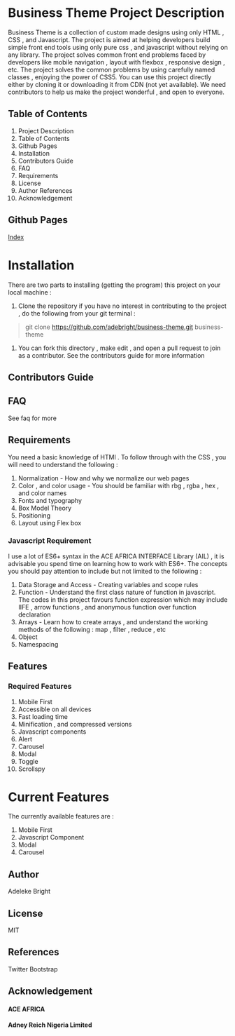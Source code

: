 # Business Theme Project Description
Business Theme is a collection of custom made designs using only HTML , CSS , and Javascript.
The project is aimed at helping developers build simple front end tools using only pure css , and 
javascript without relying on any library. 
The project solves common front end problems faced by developers like mobile navigation , 
layout with flexbox , responsive design , etc.
The project solves the common problems by using carefully named classes , enjoying the power of CSS5.
You can use this project directly either by cloning it or downloading it from CDN (not yet available).
We need contributors to help us make the project wonderful , and open to everyone.
## Table of Contents 
1. Project Description 
1. Table of Contents 
1. Github Pages 
1. Installation 
1. Contributors Guide 
1. FAQ 
1. Requirements 
1. License 
1. Author References 
1. Acknowledgement 

## Github Pages 
<a href="https://adebright.github.io/business-theme" target="_blank"> Index </a>

# Installation 
There are two parts to installing (getting the program) this project on your local machine : 
1. Clone the repository if you have no interest in contributing to the project ,
 do the following from your git terminal :
> git clone https://github.com/adebright/business-theme.git business-theme
1. You can fork this directory , make edit  , and open a pull request to join as a contributor. 
See the contributors guide for more information 
## Contributors Guide 
## FAQ 
See faq for more 
## Requirements 
You need a basic knowledge of HTMl .
To follow through with the CSS , you will need to understand the following :
1. Normalization -  How and why we normalize our web pages 
2. Color , and color usage - You should be familiar with rbg , rgba , hex , and color names 
3. Fonts and typography 
4. Box Model Theory 
5. Positioning 
6. Layout using Flex box 
### Javascript Requirement 
I use a lot of ES6+ syntax in the ACE AFRICA INTERFACE Library (AIL) , it is advisable you spend time 
on learning how to work with ES6+.
The concepts you should pay attention to include but not limited to the following :
1. Data Storage and Access - Creating variables and scope rules 
2. Function  -  Understand the first class nature of function in javascript. The codes in this project favours
function expression which may include IIFE , arrow functions , and anonymous function over function declaration
3. Arrays -  Learn how to create  arrays , and understand the working methods of the following : map , filter , 
reduce , etc 
4. Object 
5. Namespacing 

## Features 
### Required Features 
1. Mobile First 
1. Accessible on all devices 
1. Fast loading time 
1. Minification , and compressed versions 
1. Javascript components 
  1. Alert 
  1. Carousel 
  1. Modal 
  1. Toggle
  1. Scrollspy 
# Current Features
The currently available features are :
1. Mobile First
1. Javascript Component 
  1. Modal 
  1. Carousel  
## Author 
Adeleke Bright 
## License 
MIT 
## References  
Twitter Bootstrap 
## Acknowledgement 
#### ACE AFRICA 
#### Adney Reich Nigeria Limited 

